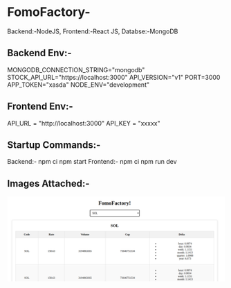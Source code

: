 # FomoFactory-
Backend:-NodeJS, Frontend:-React JS, Databse:-MongoDB  

## Backend Env:- 
MONGODB_CONNECTION_STRING="mongodb"
STOCK_API_URL="https://localhost:3000"
API_VERSION="v1"
PORT=3000
APP_TOKEN="xasda"
NODE_ENV="development"  

## Frontend Env:-
API_URL = "http://localhost:3000"
API_KEY = "xxxxx"  

## Startup Commands:-
Backend:-
npm ci
npm start
Frontend:-
npm ci 
npm run dev  

## Images Attached:-
![FomoFactory](https://raw.githubusercontent.com/rishi13071995/FomoFactory-/master/Example.png)

